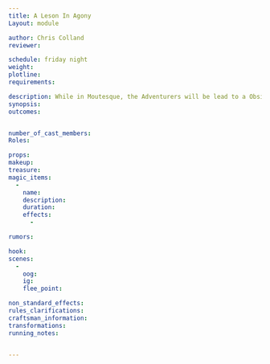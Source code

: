```yaml
---
title: A Leson In Agony
Layout: module

author: Chris Colland
reviewer: 

schedule: friday night
weight: 
plotline: 
requirements: 

description: While in Moutesque, the Adventurers will be lead to a Obsidian Black Chamber used for Ancient Magics by the Order of Oblivion’s Edge. In it sets a box that will weaken powerful spirits of fallen Order of Oblivion’s Edge, a shared sacrifice must be made in terms of Agony to keep the spirit weakened while they are defeated
synopsis:   
outcomes: 


number_of_cast_members: 
Roles: 

props: 
makeup: 
treasure: 
magic_items:
  - 
    name: 
    description:  
    duration: 
    effects: 
      - 

rumors: 

hook: 
scenes: 
  - 
    oog: 
    ig: 
    flee_point: 

non_standard_effects: 
rules_clarifications: 
craftsman_information: 
transformations: 
running_notes: 


---
```

